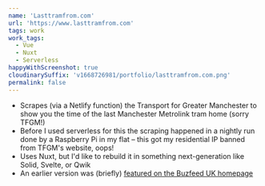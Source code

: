```yaml
---
name: 'Lasttramfrom.com'
url: 'https://www.lasttramfrom.com'
tags: work
work_tags:
  - Vue
  - Nuxt
  - Serverless
happyWithScreenshot: true
cloudinarySuffix: 'v1668726981/portfolio/lasttramfrom.com.png'
permalink: false
---
```


- Scrapes (via a Netlify function) the Transport for Greater Manchester to show you the time of the last Manchester Metrolink tram home (sorry TFGM!)
- Before I used serverless for this the scraping happened in a nightly run done by a Raspberry Pi in my flat – this got my residential IP banned from TFGM's website, oops!
- Uses Nuxt, but I'd like to rebuild it in something next-generation like Solid, Svelte, or Qwik
- An earlier version was (briefly) [featured on the Buzfeed UK homepage](https://www.buzzfeed.com/jimwaterson/genius-creates-transport-app-that-measures-time-in-pints-of)
